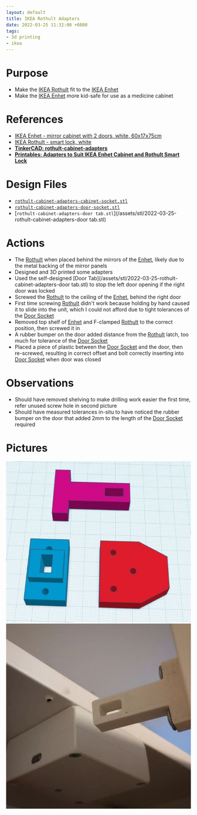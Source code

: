 ```yaml
---
layout: default
title: IKEA Rothult Adapters
date: 2022-03-25 11:32:00 +0800
tags:
- 3d printing
- ikea
---
```


# Purpose
- Make the [IKEA Rothult](https://www.ikea.com/au/en/p/rothult-smart-lock-white-80429620/) fit to the [IKEA Enhet](https://www.ikea.com/au/en/p/enhet-mirror-cabinet-with-2-doors-white-s39396566/)
- Make the [IKEA Enhet](https://www.ikea.com/au/en/p/enhet-mirror-cabinet-with-2-doors-white-s39396566/) more kid-safe for use as a medicine cabinet

# References
- [IKEA Enhet - mirror cabinet with 2 doors, white, 60x17x75cm](https://www.ikea.com/au/en/p/enhet-mirror-cabinet-with-2-doors-white-s39396566/)
- [IKEA Rothult - smart lock, white](https://www.ikea.com/au/en/p/rothult-smart-lock-white-80429620/)
- [**TinkerCAD: rothult-cabinet-adapters**](https://www.tinkercad.com/things/6sUKkyVatdD)
- [**Printables: Adapters to Suit IKEA Enhet Cabinet and Rothult Smart Lock**](https://www.printables.com/model/180343-adapters-to-suit-ikea-enhet-cabinet-and-rothult-sm)

# Design Files
- [`rothult-cabinet-adapters-cabinet-socket.stl`](/assets/stl/2022-03-25-rothult-cabinet-adapters-cabinet-socket.stl)
- [`rothult-cabinet-adapters-door-socket.stl`](/assets/stl/2022-03-25-rothult-cabinet-adapters-door-socket.stl)
- [`rothult-cabinet-adapters-door tab.stl`](/assets/stl/2022-03-25-rothult-cabinet-adapters-door tab.stl)

# Actions
- The [Rothult](https://www.ikea.com/au/en/p/rothult-smart-lock-white-80429620/) when placed behind the mirrors of the  [Enhet](https://www.ikea.com/au/en/p/enhet-mirror-cabinet-with-2-doors-white-s39396566/), likely due to the metal backing of the mirror panels
- Designed and 3D printed some adapters
- Used the self-designed [Door Tab](/assets/stl/2022-03-25-rothult-cabinet-adapters-door tab.stl) to stop the left door opening if the right door was locked
- Screwed the [Rothult](https://www.ikea.com/au/en/p/rothult-smart-lock-white-80429620/) to the ceiling of the [Enhet](https://www.ikea.com/au/en/p/enhet-mirror-cabinet-with-2-doors-white-s39396566/), behind the right door
- First time screwing [Rothult](https://www.ikea.com/au/en/p/rothult-smart-lock-white-80429620/) didn't work because holding by hand caused it to slide into the unit, which I could not afford due to tight tolerances of the [Door Socket](/assets/stl/2022-03-25-rothult-cabinet-adapters-door-socket.stl)
- Removed top shelf of [Enhet](https://www.ikea.com/au/en/p/enhet-mirror-cabinet-with-2-doors-white-s39396566/) and F-clamped [Rothult](https://www.ikea.com/au/en/p/rothult-smart-lock-white-80429620/) to the correct position, then screwed it in
- A rubber bumper on the door added distance from the [Rothult](https://www.ikea.com/au/en/p/rothult-smart-lock-white-80429620/) latch, too much for tolerance of the [Door Socket](/assets/stl/2022-03-25-rothult-cabinet-adapters-door-socket.stl)
- Placed a piece of plastic between the [Door Socket](/assets/stl/2022-03-25-rothult-cabinet-adapters-door-socket.stl) and the door, then re-screwed, resulting in correct offset and bolt correctly inserting into [Door Socket](/assets/stl/2022-03-25-rothult-cabinet-adapters-door-socket.stl) when door was closed


# Observations
- Should have removed shelving to make drilling work easier the first time, refer unused screw hole in second picture
- Should have measured tolerances in-situ to have noticed the rubber bumper on the door that added 2mm to the length of the [Door Socket](/assets/stl/2022-03-25-rothult-cabinet-adapters-door-socket.stl) required

# Pictures
![designs](/assets/img/2022-03-25-ikea-rothult-adapters-1.jpg)
![as fitted](/assets/img/2022-03-25-ikea-rothult-adapters-2.jpg)